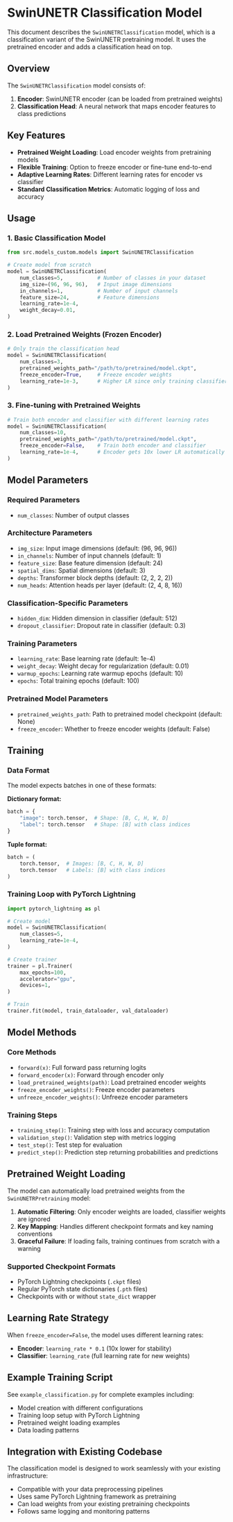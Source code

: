# SwinUNETR Classification Model

This document describes the `SwinUNETRClassification` model, which is a classification variant of the SwinUNETR pretraining model. It uses the pretrained encoder and adds a classification head on top.

## Overview

The `SwinUNETRClassification` model consists of:
1. **Encoder**: SwinUNETR encoder (can be loaded from pretrained weights)
2. **Classification Head**: A neural network that maps encoder features to class predictions

## Key Features

- **Pretrained Weight Loading**: Load encoder weights from pretraining models
- **Flexible Training**: Option to freeze encoder or fine-tune end-to-end
- **Adaptive Learning Rates**: Different learning rates for encoder vs classifier
- **Standard Classification Metrics**: Automatic logging of loss and accuracy

## Usage

### 1. Basic Classification Model

```python
from src.models_custom.models import SwinUNETRClassification

# Create model from scratch
model = SwinUNETRClassification(
    num_classes=5,           # Number of classes in your dataset
    img_size=(96, 96, 96),   # Input image dimensions
    in_channels=1,           # Number of input channels
    feature_size=24,         # Feature dimensions
    learning_rate=1e-4,
    weight_decay=0.01,
)
```

### 2. Load Pretrained Weights (Frozen Encoder)

```python
# Only train the classification head
model = SwinUNETRClassification(
    num_classes=3,
    pretrained_weights_path="/path/to/pretrained/model.ckpt",
    freeze_encoder=True,     # Freeze encoder weights
    learning_rate=1e-3,      # Higher LR since only training classifier
)
```

### 3. Fine-tuning with Pretrained Weights

```python
# Train both encoder and classifier with different learning rates
model = SwinUNETRClassification(
    num_classes=10,
    pretrained_weights_path="/path/to/pretrained/model.ckpt",
    freeze_encoder=False,    # Train both encoder and classifier
    learning_rate=1e-4,      # Encoder gets 10x lower LR automatically
)
```

## Model Parameters

### Required Parameters
- `num_classes`: Number of output classes

### Architecture Parameters
- `img_size`: Input image dimensions (default: (96, 96, 96))
- `in_channels`: Number of input channels (default: 1)
- `feature_size`: Base feature dimension (default: 24)
- `spatial_dims`: Spatial dimensions (default: 3)
- `depths`: Transformer block depths (default: (2, 2, 2, 2))
- `num_heads`: Attention heads per layer (default: (2, 4, 8, 16))

### Classification-Specific Parameters
- `hidden_dim`: Hidden dimension in classifier (default: 512)
- `dropout_classifier`: Dropout rate in classifier (default: 0.3)

### Training Parameters
- `learning_rate`: Base learning rate (default: 1e-4)
- `weight_decay`: Weight decay for regularization (default: 0.01)
- `warmup_epochs`: Learning rate warmup epochs (default: 10)
- `epochs`: Total training epochs (default: 100)

### Pretrained Model Parameters
- `pretrained_weights_path`: Path to pretrained model checkpoint (default: None)
- `freeze_encoder`: Whether to freeze encoder weights (default: False)

## Training

### Data Format

The model expects batches in one of these formats:

**Dictionary format:**
```python
batch = {
    "image": torch.tensor,  # Shape: [B, C, H, W, D]
    "label": torch.tensor   # Shape: [B] with class indices
}
```

**Tuple format:**
```python
batch = (
    torch.tensor,  # Images: [B, C, H, W, D]
    torch.tensor   # Labels: [B] with class indices
)
```

### Training Loop with PyTorch Lightning

```python
import pytorch_lightning as pl

# Create model
model = SwinUNETRClassification(
    num_classes=5,
    learning_rate=1e-4,
)

# Create trainer
trainer = pl.Trainer(
    max_epochs=100,
    accelerator="gpu",
    devices=1,
)

# Train
trainer.fit(model, train_dataloader, val_dataloader)
```

## Model Methods

### Core Methods
- `forward(x)`: Full forward pass returning logits
- `forward_encoder(x)`: Forward through encoder only
- `load_pretrained_weights(path)`: Load pretrained encoder weights
- `freeze_encoder_weights()`: Freeze encoder parameters
- `unfreeze_encoder_weights()`: Unfreeze encoder parameters

### Training Steps
- `training_step()`: Training step with loss and accuracy computation
- `validation_step()`: Validation step with metrics logging
- `test_step()`: Test step for evaluation
- `predict_step()`: Prediction step returning probabilities and predictions

## Pretrained Weight Loading

The model can automatically load pretrained weights from the `SwinUNETRPretraining` model:

1. **Automatic Filtering**: Only encoder weights are loaded, classifier weights are ignored
2. **Key Mapping**: Handles different checkpoint formats and key naming conventions
3. **Graceful Failure**: If loading fails, training continues from scratch with a warning

### Supported Checkpoint Formats
- PyTorch Lightning checkpoints (`.ckpt` files)
- Regular PyTorch state dictionaries (`.pth` files)
- Checkpoints with or without `state_dict` wrapper

## Learning Rate Strategy

When `freeze_encoder=False`, the model uses different learning rates:
- **Encoder**: `learning_rate * 0.1` (10x lower for stability)
- **Classifier**: `learning_rate` (full learning rate for new weights)

## Example Training Script

See `example_classification.py` for complete examples including:
- Model creation with different configurations
- Training loop setup with PyTorch Lightning
- Pretrained weight loading examples
- Data loading patterns

## Integration with Existing Codebase

The classification model is designed to work seamlessly with your existing infrastructure:
- Compatible with your data preprocessing pipelines
- Uses same PyTorch Lightning framework as pretraining
- Can load weights from your existing pretraining checkpoints
- Follows same logging and monitoring patterns
